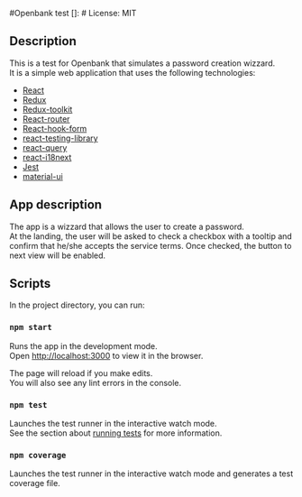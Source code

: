 #Openbank test
[]: # License: MIT

## Description

This is a test for Openbank that simulates a password creation wizzard. <br>
It is a simple web application that uses the following technologies:
- [React](https://reactjs.org/)
- [Redux](https://redux.js.org/)
- [Redux-toolkit](https://redux-toolkit.js.org/)
- [React-router](https://reactrouter.com/)
- [React-hook-form](https://react-hook-form.com/)
- [react-testing-library](https://testing-library.com/docs/react-testing-library/intro/)
- [react-query](https://react-query.tanstack.com/)
- [react-i18next](https://react.i18next.com/)
- [Jest](https://jestjs.io/)
- [material-ui](https://material-ui.com/)

## App description

The app is a wizzard that allows the user to create a password. <br>
At the landing, the user will be asked to check a checkbox with a tooltip and confirm that he/she accepts the service terms. Once checked, the button to next view will be enabled.<br>

## Scripts

In the project directory, you can run:

### `npm start`

Runs the app in the development mode.<br>
Open [http://localhost:3000](http://localhost:3000) to view it in the browser.

The page will reload if you make edits.<br>
You will also see any lint errors in the console.

### `npm test`

Launches the test runner in the interactive watch mode.<br>
See the section about [running tests](https://facebook.github.io/create-react-app/docs/running-tests) for more information.

### `npm coverage`

Launches the test runner in the interactive watch mode and generates a test coverage file.<br>

